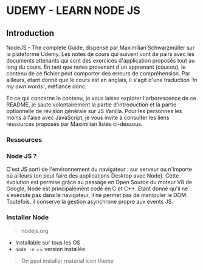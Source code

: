 # UDEMY - LEARN NODE JS



## Introduction

NodeJS - The complete Guide, dispensé par Maximilian Schwarzmüller sur la plateforme Udemy. Les notes de cours qui suivent vont de pairs avec les documents attenants qui sont des exercices d'application proposés tout au long du cours. En tant que notes provenant d'un apprenant (coucou), le contenu de ce fichier peut comporter des erreurs de compréhension. Par ailleurs, étant donné que le cours est en anglais, il s'agit d'une traduction _'in my own words'_, méfiance donc.

En ce qui concerne le contenu, je vous laisse explorer l'arborescence de ce README, je saute volontairement la partie d'introduction et la partie optionnelle de révision générale sur JS Vanilla. Pour les personnes les moins à l'aise avec JavaScript, je vous invite à consulter les liens ressources proposés par Maximilian listés ci-dessous.

### Ressources

### Node JS ?

C'est JS sorti de l'environnement du navigateur : sur serveur ou n'importe où ailleurs (on peut faire des applications Desktop avec Node). Cette évolution est permise grâce au passage en Open Source du moteur V8 de Google, Node est principalement codé en C et C++. Etant donné qu'il ne s'exécute pas dans le navigateur, il ne permet pas de manipuler le DOM. Toutefois, il conserve la gestion asynchrone propre aux events JS.

### Installer Node

> nodejs.org

* Installable sur tous les OS
* `node -v` == version installée

> On peut installer material icon theme
